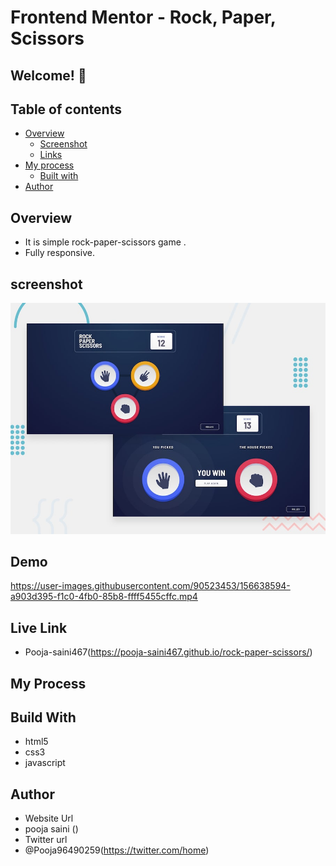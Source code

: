 # Frontend Mentor - Rock, Paper, Scissors

## Welcome! 👋

## Table of contents

- [Overview](#overview)
  - [Screenshot](#screenshot)
  - [Links](#links)
- [My process](#my-process)
  - [Built with](#built-with)
- [Author](#author)

## Overview 
- It is simple rock-paper-scissors game .
- Fully responsive.

## screenshot
![Design preview for the Rock, Paper, Scissors coding challenge](./design/desktop-preview.jpg)

## Demo

https://user-images.githubusercontent.com/90523453/156638594-a903d395-f1c0-4fb0-85b8-ffff5455cffc.mp4

## Live Link
- Pooja-saini467(https://pooja-saini467.github.io/rock-paper-scissors/)


## My Process
## Build With
- html5
- css3
- javascript

## Author
- Website Url
- pooja saini ()
- Twitter url
- @Pooja96490259(https://twitter.com/home)


